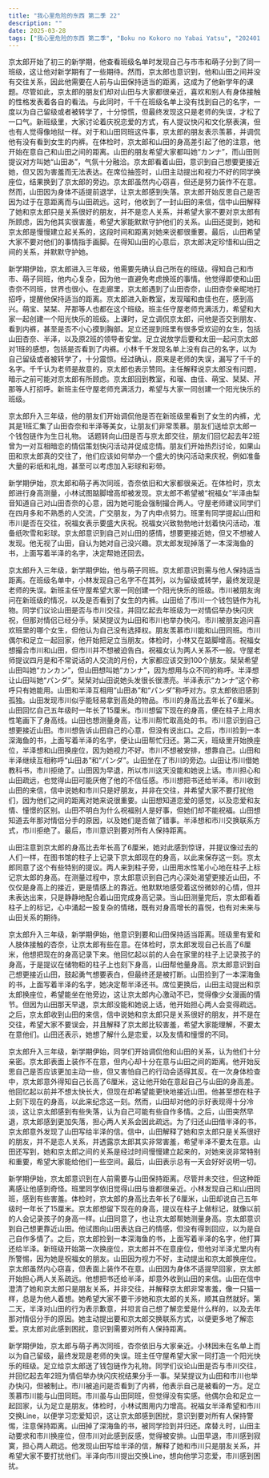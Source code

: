 ```yaml
---
title: "我心里危险的东西 第二季 22"
description: ""
date: 2025-03-28
tags: ["我心里危险的东西 第二季", "Boku no Kokoro no Yabai Yatsu", "202401"]
---
```


京太郎开始了初三的新学期，他查看班级名单时发现自己与市市和萌子分到了同一班级，这让他对新学期有了一些期待。然而，京太郎也意识到，他和山田之间并没有交往关系，因此他需要在人前与山田保持适当的距离，这成为了他新学年的课题。尽管如此，京太郎的朋友们却对山田与大家都很亲近，喜欢和别人有身体接触的性格发表着各自的看法。与此同时，千千在班级名单上没有找到自己的名字，一度以为自己留级或者被转学了，十分惊慌，但最终发现这只是老师的失误，才松了一口气。新班级里，大家讨论着庆祝恋爱的方式，有人提议快闪和文化祭表演，但也有人觉得像地狱一样。对于和山田同班这件事，京太郎的朋友表示羡慕，并调侃他有没有看到女生的内裤。在体检时，京太郎和山田的身高差引起了他的注意，他开始在意自己和山田之间的距离。山田的朋友希望大家都叫她“カンナ”，而山田则提议对方叫她“山田あ”，气氛十分融洽。京太郎看着山田，意识到自己想要更接近她，但又因为害羞而无法表达。在席位抽签时，山田主动提出和视力不好的同学换座位，结果换到了京太郎的旁边。京太郎虽然内心窃喜，但还是努力装作不在意。然而，山田因为身体不适提前退学，让京太郎感到失落。京太郎开始反思自己是否因为过于在意距离而与山田疏远。这时，他收到了一封山田的来信，信中山田解释了她和京太郎只是关系很好的朋友，并不是恋人关系，并希望大家不要对京太郎有所顾虑，因为他其实很害羞，希望大家能默默守护他们的关系。山田还提到，她和京太郎是慢慢建立起关系的，这段时间和距离对她来说都很重要。最后，山田希望大家不要对他们的事情指手画脚。在得知山田的心意后，京太郎决定珍惜和山田之间的关系，并默默守护她。

新学期伊始，京太郎进入三年级，他需要先确认自己所在的班级。得知自己和市市、萌子同班，他内心复杂，因为他一直避免考虑换班的事情。他觉得即使和山田杏奈不同班，世界也很小。在走廊里，京太郎遇到了山田杏奈，山田杏奈亲昵地打招呼，提醒他保持适当的距离。京太郎进入新教室，发现瑠和由佳也在，感到高兴。萌宝、栞栞、芹那等人也都在这个班级。班主任守屋老师充满活力，希望和大家一起创建一个阳光快乐的班级。上课时，足立调侃京太郎，问他是否交到朋友、看到内裤，甚至是否不小心摸到胸部。足立还提到班里有很多受欢迎的女生，包括山田杏奈、半泽，以及原2班的领导者安堂。足立说放学后要和太田一起问京太郎对1班的感想，包括是否看到了内裤。小林千千发现名单上没有自己的名字，以为自己留级或者被转学了，十分震惊。经过确认，原来是老师的失误，漏写了千千的名字。千千认为老师是故意的，京太郎也表示赞同。主任解释说京太郎没有问题，暗示之前可能对京太郎有所顾虑。京太郎回到教室，和瑠、由佳、萌宝、栞栞、芹那等人打招呼。新班主任守屋老师充满活力，希望与大家一同创建一个阳光快乐的班级。

京太郎升入三年级，他的朋友们开始调侃他是否在新班级里看到了女生的内裤，尤其是1班汇集了山田杏奈和半泽等美女，让朋友们非常羡慕。朋友们送给京太郎一个钱包链作为生日礼物。 话题转向山田是否与京太郎交往，朋友们回忆起去年2班曾为一对互相暗恋的情侣策划快闪活动并促成恋情。朋友们开始热烈讨论，如果山田和京太郎真的交往了，他们应该如何举办一个盛大的快闪活动来庆祝，例如准备大量的彩纸和礼炮，甚至可以考虑加入彩球和彩带。

新学期伊始，京太郎和萌子再次同班，杏奈依旧和大家都很亲近。在体检时，京太郎进行身高测量，小林试图踮脚增高却被发现。京太郎不希望被“祝福女”半泽由梨音知道自己对山田杏奈的心意，因为她可能会强制撮合两人。守屋老师建议同学们在四月多和不熟悉的人交流，广交朋友，为了内申点努力。班里有同学提起山田和市川是否在交往，祝福女表示要盛大庆祝。祝福女兴致勃勃地计划着快闪活动，准备纸吹雪和彩球。京太郎意识到自己对山田的感情，想要更接近她，但又不想被人发现。他无视了山田，自认为她对自己没兴趣。京太郎发现掉落了一本深海鱼的书，上面写着半泽的名字，决定帮她还回去。

京太郎升入三年级，新学期伊始，他与萌子同班。京太郎意识到需与他人保持适当距离。在班级名单中，小林发现自己名字不在其列，以为留级或转学，最终发现是老师的失误。新班主任守屋希望大家一同创建一个阳光快乐的班级。市川被朋友询问在新班级的情况，以及是否看到了女生的内裤。山田给了市川一个钱包链作为礼物。同学们议论山田是否与市川交往，并回忆起去年班级为一对情侣举办快闪庆祝，但那对情侣已经分手。栞栞提议为山田和市川也举办快闪。市川被朋友追问喜欢班里的哪个女生，但他认为自己没有选择权。朋友羡慕市川能和山田同班。市川偶尔和足立一起回家，他开始把足立当朋友。体检时，小林又在踮脚增高。祝福女想撮合市川和山田，但市川并不想被迫告白。祝福女认为两人关系不一般。守屋老师提议四月是和不常说话的人交流的月份，大家都应该交到100个朋友。栞栞希望山田叫她“カンカン”，但山田想叫她“カンナ”，因为想用与众不同的称呼。半泽想让山田叫她“パンダ”。栞栞对山田说她头发很长很漂亮。半泽表示“カンナ”这个称呼只有她能用。山田和半泽互相用“山田あ”和“パンダ”称呼对方。京太郎依旧感到孤独。山田发现市川似乎能轻易拿到高处的物品。市川的身高比去年长了6厘米。山田回忆自己五年级时一年长了15厘米。市川想留下现在的身高，便在柱子上用水性笔画下了身高线。山田也想测量身高，让市川帮忙取高处的书。市川意识到自己想更接近山田。市川想告诉山田自己的心意，但没有说出口。之后，市川捡到一本深海鱼的书，上面写着半泽的名字，便让山田帮忙归还。第二天，班级里开始换座位，半泽想和山田换座位，因为她视力不好。市川不想被安排，想靠自己。山田和半泽继续互相称呼“山田あ”和“パンダ”。山田坐在了市川的旁边。山田让市川借她教科书，市川拒绝了。山田因为早退，所以市川这天没能和她说上话。市川担心和山田疏远，也觉得山田可能厌倦了他的不信任感。市川想把书还给半泽。市川收到山田的来信，信中说她和市川只是好朋友，并非在交往，并希望大家不要打扰他们，因为他们之间的距离对她来说很重要。山田想知道恋爱的感觉，以及恋爱和友情、憧憬的区别。山田不明白为什么祝福别人是好事，但她们却不能祝福。山田想知道去年那对情侣分手的原因，以及她们是否做了错事。半泽想和市川交换联系方式，市川拒绝了。最后，市川意识到要对所有人保持距离。

山田注意到京太郎的身高比去年长高了6厘米，她对此感到惊讶，并提议像过去的人们一样，在图书馆的柱子上记录下京太郎现在的身高，以此来保存这一刻。京太郎同意了这个有些特别的提议。两人来到柱子旁，山田用水性笔小心地在柱子上标记京太郎的身高。在测量过程中，京太郎意识到自己内心深处渴望更接近山田，不仅仅是身高上的接近，更是情感上的靠近。他默默地感受着这份微妙的心情，但并未表达出来，只是静静地配合着山田完成身高记录。当山田测量完后，京太郎看着柱子上的标记，心中涌起一股复杂的情绪，既有对身高增长的喜悦，也有对未来与山田关系的期待。

京太郎升入三年级，新学期伊始，他意识到要和山田保持适当距离。班级里有爱和人肢体接触的杏奈，让京太郎有些在意。在体检时，京太郎发现自己长高了6厘米，他想把现在的身高记录下来。他回忆起以前的人会在家里的柱子上记录孩子的身高，于是提议在储物柜的柱子上也刻下身高，山田帮他量身高。京太郎意识到自己想更接近山田，鼓起勇气想要表白，但最终还是被打断。山田捡到了一本深海鱼的书，上面写着半泽的名字，她决定帮半泽还书。席位更换后，山田主动提出和京太郎换座位，希望能坐在他旁边，这让京太郎内心激动不已，觉得像少女漫画的情节。但因为山田那天早退，京太郎没能和她说上话，他开始担心两人会变得疏远。之后，京太郎收到山田的来信，信中说她和京太郎只是关系很好的朋友，并不是在交往，希望大家不要误会，并且解释了京太郎比较害羞，希望大家能理解，不要太在意他们。山田还表示，她想了解什么是恋爱，以及友情和憧憬的不同。

京太郎升入三年级，新学期伊始，同学们开始调侃他和山田的关系，认为他们十分亲密。京太郎表面上装作不在意，但内心却十分在意与山田之间的距离。他开始反思自己是否应该更加主动一些，但又害怕自己的行动会适得其反。在一次身体检查中，京太郎意外得知自己长高了6厘米，这让他开始在意起自己与山田的身高差。他回忆起以前并不想太快长大，但现在却希望能更快地接近山田。他甚至想在柱子上刻下现在的身高，以此来纪念这一刻。然而，山田却对他的示好表现得十分冷淡，这让京太郎感到有些失落，认为自己可能有些自作多情。之后，山田突然早退，京太郎感到更加失落，担心两人关系会因此疏远。为了归还山田借半泽的书，京太郎意外发现了山田写给半泽的信。信中，山田解释了她和京太郎只是关系很好的朋友，并不是恋人关系，并透露京太郎其实非常害羞，希望半泽不要太在意。山田还写到，她和京太郎之间的关系是经过时间慢慢建立起来的，对她来说非常特别和重要，希望大家能给他们一些空间。最后，山田表示总有一天会好好说明一切。

新学期伊始，京太郎意识到在人前需要与山田保持距离。尽管并未交往，但这种距离感让他感到奇怪。班里同学依旧觉得山田与谁都很亲近。小林发现自己和山田同班，感到有些害羞。体检时，京太郎的身高比去年长了6厘米，山田却说自己五年级时一年长了15厘米。京太郎想留下现在的身高，提议在柱子上做标记，就像以前的人会记录孩子的身高一样。山田同意了，也让京太郎帮她测量身高。京太郎意识到自己想更靠近山田。他试图向山田表达自己的情感，但没有得到回应，以为是自己自作多情了。之后，京太郎捡到一本深海鱼的书，上面写着半泽的名字，他打算还给半泽。新班级开始第一次换座位，京太郎并不在意座位，但他对半泽尤里内有所警惕，因为她是祝福女的朋友。山田因为视力不好，主动提出和京太郎换座位。京太郎虽然内心窃喜，但表面上装作不在意。山田因为身体不适提早回家，京太郎开始担心两人关系疏远。他想把书还给半泽，却意外收到山田的来信。山田在信中澄清了她和京太郎只是朋友关系，并非交往，并解释京太郎非常害羞，像一只猫一样，总是为他人着想。她希望大家不要干涉她和京太郎的关系，顺其自然就好。第二天，半泽对山田的行为表示歉意，并坦言自己想了解恋爱是什么样的，以及去年那对情侣分手的原因。她主动提出要和京太郎交换联系方式，以便更多地了解恋爱。京太郎对此感到困扰，意识到需要对所有人保持距离。

新学期伊始，京太郎与萌子再次同班，杏奈依旧与大家亲近。小林因未在名单上而以为自己留级，最终发现是老师的失误。班主任守屋希望大家一同打造一个阳光快乐的班级。足立给京太郎送了钱包链作为礼物。同学们议论山田是否与市川交往，并回忆起去年2班为情侣举办快闪庆祝结果分手一事。栞栞提议为山田和市川也举办快闪，但被制止。市川被追问是否看到了内裤，他表示自己是被看的一方。足立羡慕市川能与山田同班。市川虽与山田同班，但觉得没有实感。他偶尔会和足立一起回家，认为足立是朋友。体检时，小林试图用内力增高。祝福女半泽希望和市川交换Line，以便学习恋爱知识，这让京太郎感到困扰，意识到要对所有人保持警惕，注意保持距离。山田掉了深海鱼的书，被同学捡到并归还。席替え时，山田主动要求和市川换座位，但市川对此感到反感，觉得被安排。山田早退，市川感到寂寞，担心两人疏远。他发现山田写给半泽的信，解释了她和市川只是朋友关系，并希望大家不要打扰他们。半泽向市川提出交换Line，想向他学习恋爱，市川感到困扰。